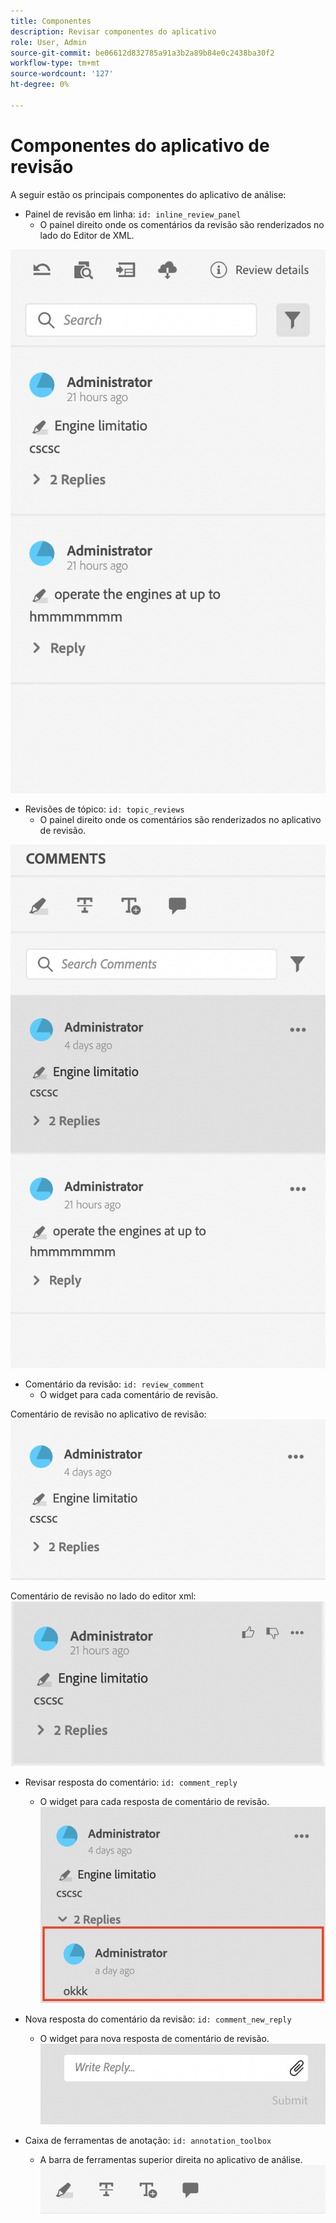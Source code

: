 ```yaml
---
title: Componentes
description: Revisar componentes do aplicativo
role: User, Admin
source-git-commit: be06612d832785a91a3b2a89b84e0c2438ba30f2
workflow-type: tm+mt
source-wordcount: '127'
ht-degree: 0%

---
```



# Componentes do aplicativo de revisão

A seguir estão os principais componentes do aplicativo de análise:

- Painel de revisão em linha: `id: inline_review_panel`
   - O painel direito onde os comentários da revisão são renderizados no lado do Editor de XML.

![Captura de tela do painel de revisão em linha](./imgs/inline_review.png)

- Revisões de tópico: `id: topic_reviews`
   - O painel direito onde os comentários são renderizados no aplicativo de revisão.

![Captura de tela do painel de revisão do tópico](./imgs/topic_reviews.png)

- Comentário da revisão: `id: review_comment`
   - O widget para cada comentário de revisão.

Comentário de revisão no aplicativo de revisão:
![Revisar captura de tela do comentário](./imgs/review_comment.png)

Comentário de revisão no lado do editor xml:
![Revisar captura de tela do comentário](./imgs/review_comment_xmleditor.png)

- Revisar resposta do comentário: `id: comment_reply`
   - O widget para cada resposta de comentário de revisão.
     ![Revisar a captura de tela de resposta do comentário](./imgs/reply.png)

- Nova resposta do comentário da revisão: `id: comment_new_reply`
   - O widget para nova resposta de comentário de revisão.
     ![Captura de tela da nova resposta ao comentário da revisão](./imgs/new_reply.png)

- Caixa de ferramentas de anotação: `id: annotation_toolbox`
   - A barra de ferramentas superior direita no aplicativo de análise.
     ![Captura de tela da caixa de ferramentas Anotação](./imgs/annotation_toolbox.png)
